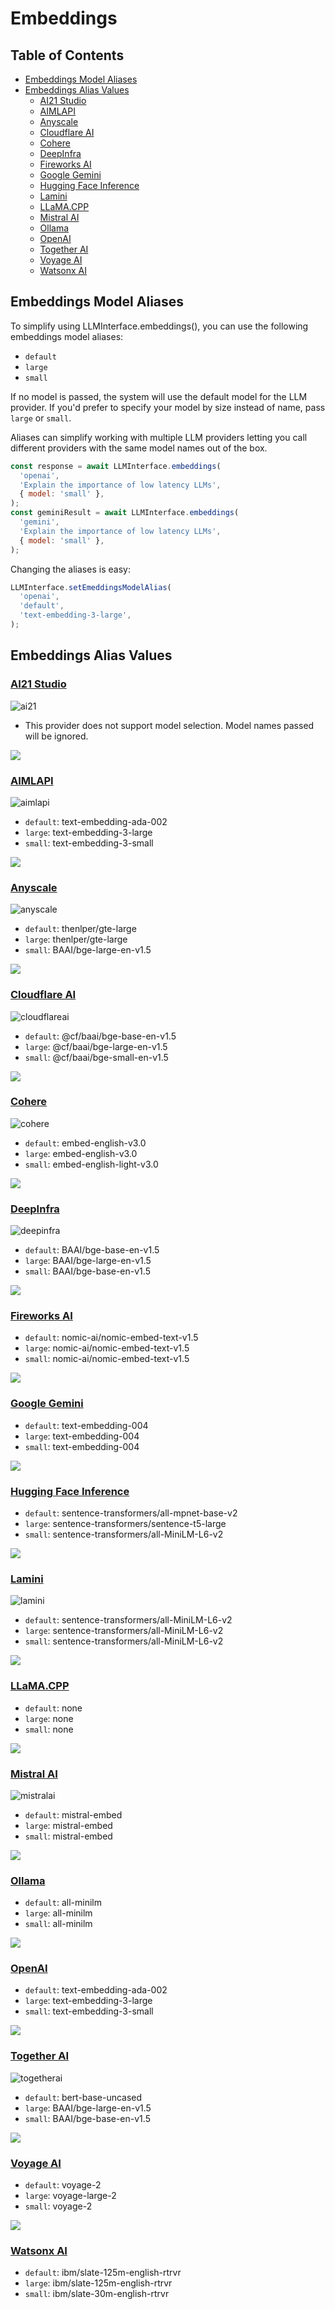 # Embeddings<!-- omit from toc -->

## Table of Contents<!-- omit from toc -->

- [Embeddings Model Aliases](#embeddings-model-aliases)
- [Embeddings Alias Values](#embeddings-alias-values)
  - [AI21 Studio](#ai21-studio)
  - [AIMLAPI](#aimlapi)
  - [Anyscale](#anyscale)
  - [Cloudflare AI](#cloudflare-ai)
  - [Cohere](#cohere)
  - [DeepInfra](#deepinfra)
  - [Fireworks AI](#fireworks-ai)
  - [Google Gemini](#google-gemini)
  - [Hugging Face Inference](#hugging-face-inference)
  - [Lamini](#lamini)
  - [LLaMA.CPP](#llamacpp)
  - [Mistral AI](#mistral-ai)
  - [Ollama](#ollama)
  - [OpenAI](#openai)
  - [Together AI](#together-ai)
  - [Voyage AI](#voyage-ai)
  - [Watsonx AI](#watsonx-ai)

## Embeddings Model Aliases

To simplify using LLMInterface.embeddings(), you can use the following embeddings model aliases:

- `default`
- `large`
- `small`

If no model is passed, the system will use the default model for the LLM provider. If you'd prefer to specify your model by size instead of name, pass `large` or `small`.

Aliases can simplify working with multiple LLM providers letting you call different providers with the same model names out of the box.

```javascript
const response = await LLMInterface.embeddings(
  'openai',
  'Explain the importance of low latency LLMs',
  { model: 'small' },
);
const geminiResult = await LLMInterface.embeddings(
  'gemini',
  'Explain the importance of low latency LLMs',
  { model: 'small' },
);
```

Changing the aliases is easy:

```javascript
LLMInterface.setEmeddingsModelAlias(
  'openai',
  'default',
  'text-embedding-3-large',
);
```

## Embeddings Alias Values

### [AI21 Studio](providers/ai21.md)

![ai21](https://samestrin.github.io/media/llm-interface/icons/ai21.png)

- This provider does not support model selection. Model names passed will be ignored.

![](https://samestrin.github.io/media/llm-interface/icons/blank.png)

### [AIMLAPI](providers/aimlapi.md)

![aimlapi](https://samestrin.github.io/media/llm-interface/icons/aimlapi.png)

- `default`: text-embedding-ada-002
- `large`: text-embedding-3-large
- `small`: text-embedding-3-small

![](https://samestrin.github.io/media/llm-interface/icons/blank.png)

### [Anyscale](providers/anyscale.md)

![anyscale](https://samestrin.github.io/media/llm-interface/icons/anyscale.png)

- `default`: thenlper/gte-large
- `large`: thenlper/gte-large
- `small`: BAAI/bge-large-en-v1.5

![](https://samestrin.github.io/media/llm-interface/icons/blank.png)

### [Cloudflare AI](providers/cloudflareai.md)

![cloudflareai](https://samestrin.github.io/media/llm-interface/icons/cloudflareai.png)

- `default`: @cf/baai/bge-base-en-v1.5
- `large`: @cf/baai/bge-large-en-v1.5
- `small`: @cf/baai/bge-small-en-v1.5

![](https://samestrin.github.io/media/llm-interface/icons/blank.png)

### [Cohere](providers/cohere.md)

![cohere](https://samestrin.github.io/media/llm-interface/icons/cohere.png)

- `default`: embed-english-v3.0
- `large`: embed-english-v3.0
- `small`: embed-english-light-v3.0

![](https://samestrin.github.io/media/llm-interface/icons/blank.png)

### [DeepInfra](providers/deepinfra.md)

![deepinfra](https://samestrin.github.io/media/llm-interface/icons/deepinfra.png)

- `default`: BAAI/bge-base-en-v1.5
- `large`: BAAI/bge-large-en-v1.5
- `small`: BAAI/bge-base-en-v1.5

![](https://samestrin.github.io/media/llm-interface/icons/blank.png)

### [Fireworks AI](providers/fireworksai.md)

- `default`: nomic-ai/nomic-embed-text-v1.5
- `large`: nomic-ai/nomic-embed-text-v1.5
- `small`: nomic-ai/nomic-embed-text-v1.5

![](https://samestrin.github.io/media/llm-interface/icons/blank.png)

### [Google Gemini](providers/gemini.md)

- `default`: text-embedding-004
- `large`: text-embedding-004
- `small`: text-embedding-004

![](https://samestrin.github.io/media/llm-interface/icons/blank.png)

### [Hugging Face Inference](providers/huggingface.md)

- `default`: sentence-transformers/all-mpnet-base-v2
- `large`: sentence-transformers/sentence-t5-large
- `small`: sentence-transformers/all-MiniLM-L6-v2

![](https://samestrin.github.io/media/llm-interface/icons/blank.png)

### [Lamini](providers/lamini.md)

![lamini](https://samestrin.github.io/media/llm-interface/icons/lamini.png)

- `default`: sentence-transformers/all-MiniLM-L6-v2
- `large`: sentence-transformers/all-MiniLM-L6-v2
- `small`: sentence-transformers/all-MiniLM-L6-v2

![](https://samestrin.github.io/media/llm-interface/icons/blank.png)

### [LLaMA.CPP](providers/llamacpp.md)

- `default`: none
- `large`: none
- `small`: none

![](https://samestrin.github.io/media/llm-interface/icons/blank.png)

### [Mistral AI](providers/mistralai.md)

![mistralai](https://samestrin.github.io/media/llm-interface/icons/mistralai.png)

- `default`: mistral-embed
- `large`: mistral-embed
- `small`: mistral-embed

![](https://samestrin.github.io/media/llm-interface/icons/blank.png)

### [Ollama](providers/ollama.md)

- `default`: all-minilm
- `large`: all-minilm
- `small`: all-minilm

![](https://samestrin.github.io/media/llm-interface/icons/blank.png)

### [OpenAI](providers/openai.md)

- `default`: text-embedding-ada-002
- `large`: text-embedding-3-large
- `small`: text-embedding-3-small

![](https://samestrin.github.io/media/llm-interface/icons/blank.png)

### [Together AI](providers/togetherai.md)

![togetherai](https://samestrin.github.io/media/llm-interface/icons/togetherai.png)

- `default`: bert-base-uncased
- `large`: BAAI/bge-large-en-v1.5
- `small`: BAAI/bge-base-en-v1.5

![](https://samestrin.github.io/media/llm-interface/icons/blank.png)

### [Voyage AI](providers/voyage.md)

- `default`: voyage-2
- `large`: voyage-large-2
- `small`: voyage-2

![](https://samestrin.github.io/media/llm-interface/icons/blank.png)

### [Watsonx AI](providers/watsonxai.md)

- `default`: ibm/slate-125m-english-rtrvr
- `large`: ibm/slate-125m-english-rtrvr
- `small`: ibm/slate-30m-english-rtrvr
